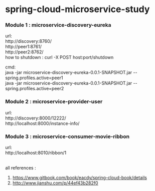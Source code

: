 # spring-cloud-microservice-study

<h3>Module 1 : microservice-discovery-eureka</h3> 

url: <br />
http://discovery:8760/<br />
http://peer1:8761/<br />
http://peer2:8762/<br />
how to shutdown : curl -X POST host:port/shutdown<br /> 

cmd:<br />
java -jar microservice-discovery-eureka-0.0.1-SNAPSHOT.jar --spring.profiles.active=peer1<br />
java -jar microservice-discovery-eureka-0.0.1-SNAPSHOT.jar --spring.profiles.active=peer2<br />

<h3>Module 2 : microservice-provider-user</h3> 
url: <br />
http://discovery:8000/12222/<br />
http://localhost:8000/instance-info/<br />

<h3>Module 3 : microservice-consumer-movie-ribbon</h3> 
url: <br />
http://localhost:8010/ribbon/1<br /><br />

all references :
1. https://www.gitbook.com/book/eacdy/spring-cloud-book/details
2. http://www.jianshu.com/p/44ef43b282f0
